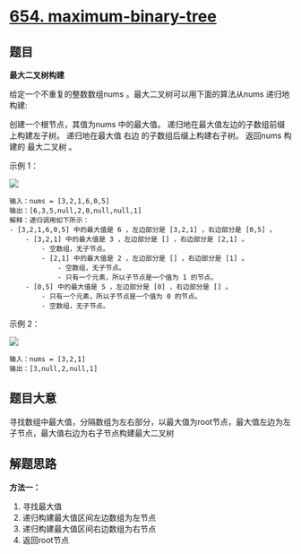 # [654. maximum-binary-tree](https://leetcode.cn/problems/maximum-binary-tree/)

## 题目
**最大二叉树构建**

给定一个不重复的整数数组nums 。最大二叉树可以用下面的算法从nums 递归地构建:

创建一个根节点，其值为nums 中的最大值。
递归地在最大值左边的子数组前缀上构建左子树。
递归地在最大值 右边 的子数组后缀上构建右子树。
返回nums 构建的 最大二叉树 。

示例 1：

<img src="https://assets.leetcode.com/uploads/2020/12/24/tree1.jpg">

~~~
输入：nums = [3,2,1,6,0,5]
输出：[6,3,5,null,2,0,null,null,1]
解释：递归调用如下所示：
- [3,2,1,6,0,5] 中的最大值是 6 ，左边部分是 [3,2,1] ，右边部分是 [0,5] 。
    - [3,2,1] 中的最大值是 3 ，左边部分是 [] ，右边部分是 [2,1] 。
        - 空数组，无子节点。
        - [2,1] 中的最大值是 2 ，左边部分是 [] ，右边部分是 [1] 。
            - 空数组，无子节点。
            - 只有一个元素，所以子节点是一个值为 1 的节点。
    - [0,5] 中的最大值是 5 ，左边部分是 [0] ，右边部分是 [] 。
        - 只有一个元素，所以子节点是一个值为 0 的节点。
        - 空数组，无子节点。
~~~

示例 2：

<img src="https://assets.leetcode.com/uploads/2020/12/24/tree2.jpg">

~~~
输入：nums = [3,2,1]
输出：[3,null,2,null,1]
~~~

## 题目大意

寻找数组中最大值，分隔数组为左右部分，以最大值为root节点，最大值左边为左子节点，最大值右边为右子节点构建最大二叉树

## 解题思路

**方法一：**
1. 寻找最大值
2. 递归构建最大值区间左边数组为左节点
3. 递归构建最大值区间右边数组为右节点
4. 返回root节点